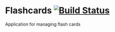# Flashcards [![Build Status](https://travis-ci.org/dima716/flashcards.svg)](https://travis-ci.org/dima716/flashcards)
Application for managing flash cards

